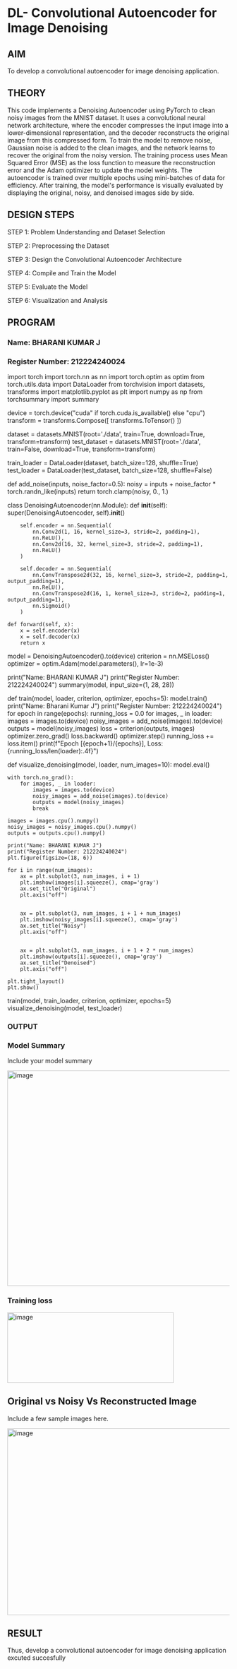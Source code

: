 # DL- Convolutional Autoencoder for Image Denoising

## AIM
To develop a convolutional autoencoder for image denoising application.

## THEORY
This code implements a Denoising Autoencoder using PyTorch to clean noisy images from the MNIST dataset. It uses a convolutional neural network architecture, where the encoder compresses the input image into a lower-dimensional representation, and the decoder reconstructs the original image from this compressed form. To train the model to remove noise, Gaussian noise is added to the clean images, and the network learns to recover the original from the noisy version. The training process uses Mean Squared Error (MSE) as the loss function to measure the reconstruction error and the Adam optimizer to update the model weights. The autoencoder is trained over multiple epochs using mini-batches of data for efficiency. After training, the model's performance is visually evaluated by displaying the original, noisy, and denoised images side by side.


## DESIGN STEPS
STEP 1:
Problem Understanding and Dataset Selection

STEP 2:
Preprocessing the Dataset

STEP 3:
Design the Convolutional Autoencoder Architecture

STEP 4:
Compile and Train the Model

STEP 5:
Evaluate the Model

STEP 6:
Visualization and Analysis



## PROGRAM

### Name: BHARANI KUMAR J

### Register Number: 212224240024

import torch
import torch.nn as nn
import torch.optim as optim
from torch.utils.data import DataLoader
from torchvision import datasets, transforms
import matplotlib.pyplot as plt
import numpy as np
from torchsummary import summary

device = torch.device("cuda" if torch.cuda.is_available() else "cpu")
transform = transforms.Compose([
    transforms.ToTensor()
])

dataset = datasets.MNIST(root='./data', train=True, download=True, transform=transform)
test_dataset = datasets.MNIST(root='./data', train=False, download=True, transform=transform)

train_loader = DataLoader(dataset, batch_size=128, shuffle=True)
test_loader = DataLoader(test_dataset, batch_size=128, shuffle=False)

def add_noise(inputs, noise_factor=0.5):
    noisy = inputs + noise_factor * torch.randn_like(inputs)
    return torch.clamp(noisy, 0., 1.)

class DenoisingAutoencoder(nn.Module):
    def __init__(self):
        super(DenoisingAutoencoder, self).__init__()

        self.encoder = nn.Sequential(
            nn.Conv2d(1, 16, kernel_size=3, stride=2, padding=1), 
            nn.ReLU(),
            nn.Conv2d(16, 32, kernel_size=3, stride=2, padding=1),
            nn.ReLU()
        )

        self.decoder = nn.Sequential(
            nn.ConvTranspose2d(32, 16, kernel_size=3, stride=2, padding=1, output_padding=1), 
            nn.ReLU(),
            nn.ConvTranspose2d(16, 1, kernel_size=3, stride=2, padding=1, output_padding=1),  
            nn.Sigmoid()
        )

    def forward(self, x):
        x = self.encoder(x)
        x = self.decoder(x)
        return x

model = DenoisingAutoencoder().to(device)
criterion = nn.MSELoss()
optimizer = optim.Adam(model.parameters(), lr=1e-3)

print("Name: BHARANI KUMAR J")
print("Register Number: 212224240024")
summary(model, input_size=(1, 28, 28))

def train(model, loader, criterion, optimizer, epochs=5):
    model.train()
    print("Name: Bharani Kumar J")
    print("Register Number: 212224240024")
    for epoch in range(epochs):
        running_loss = 0.0
        for images, _ in loader:
            images = images.to(device)
            noisy_images = add_noise(images).to(device)
            outputs = model(noisy_images)
            loss = criterion(outputs, images)
            optimizer.zero_grad()
            loss.backward()
            optimizer.step()
            running_loss += loss.item()
        print(f"Epoch [{epoch+1}/{epochs}], Loss: {running_loss/len(loader):.4f}")

def visualize_denoising(model, loader, num_images=10):
    model.eval()

    with torch.no_grad():
        for images, _ in loader:
            images = images.to(device)
            noisy_images = add_noise(images).to(device)
            outputs = model(noisy_images)
            break

    images = images.cpu().numpy()
    noisy_images = noisy_images.cpu().numpy()
    outputs = outputs.cpu().numpy()

    print("Name: BHARANI KUMAR J")
    print("Register Number: 212224240024")
    plt.figure(figsize=(18, 6))

    for i in range(num_images):
        ax = plt.subplot(3, num_images, i + 1)
        plt.imshow(images[i].squeeze(), cmap='gray')
        ax.set_title("Original")
        plt.axis("off")


        ax = plt.subplot(3, num_images, i + 1 + num_images)
        plt.imshow(noisy_images[i].squeeze(), cmap='gray')
        ax.set_title("Noisy")
        plt.axis("off")


        ax = plt.subplot(3, num_images, i + 1 + 2 * num_images)
        plt.imshow(outputs[i].squeeze(), cmap='gray')
        ax.set_title("Denoised")
        plt.axis("off")

    plt.tight_layout()
    plt.show()

train(model, train_loader, criterion, optimizer, epochs=5)
visualize_denoising(model, test_loader)

### OUTPUT

### Model Summary
Include your model summary

<img width="757" height="488" alt="image" src="https://github.com/user-attachments/assets/25de8b4b-6e27-41d3-b8b0-eeddf9337632" />


### Training loss

<img width="377" height="160" alt="image" src="https://github.com/user-attachments/assets/7f7a6358-e72e-4fab-b755-1fca447b4a83" />


## Original vs Noisy Vs Reconstructed Image
Include a few sample images here.

<img width="1055" height="423" alt="image" src="https://github.com/user-attachments/assets/f12054c9-b9cc-40fc-b871-527698a5a4aa" />



## RESULT
Thus, develop a convolutional autoencoder for image denoising application excuted succesfully
